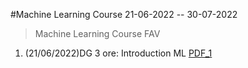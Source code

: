 #Machine Learning Course 21-06-2022 -- 30-07-2022 

> Machine Learning Course FAV

1. (21/06/2022)DG 3 ore: Introduction  ML [PDF_1](pdf/00_intro_ML.pdf)
